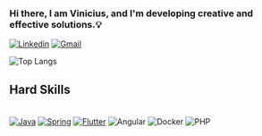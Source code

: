 ### Hi there, I am Vinicius, and I'm developing creative and effective solutions.💡
[![Linkedin](https://img.shields.io/badge/LinkedIn-0077B5?style=for-the-badge&logo=linkedin&logoColor=white)](https://www.linkedin.com/in/vinicius-frederico/)
[![Gmail](https://img.shields.io/badge/Gmail-D14836?style=for-the-badge&logo=gmail&logoColor=white)](mailto:viniciusfrederico1003@gmail.com)

![Top Langs](https://github-readme-stats.vercel.app/api/top-langs/?username=vinifred1003&layout=compact&theme=merko)




## Hard Skills

<div style="display: inline_block"><br/>
   <a href="//github.com/vinifred1003/API-ChatGPT3-Java"><img align="center" alt="Java" src="https://img.shields.io/badge/Java-EB1515?style=for-the-badge&logo=openjdk&logoColor=white"></a>
   <a href="//github.com/vinifred1003/API-Spring"><img align="center" alt="Spring" src="https://img.shields.io/badge/Spring-6DB33F?style=for-the-badge&logo=spring&logoColor=white"></a>
   <a href="//github.com/vinifred1003/tcc_app"><img align="center" alt="Flutter" src="https://img.shields.io/badge/Flutter-02569B?style=for-the-badge&logo=flutter&logoColor=white"></a>
 <!-- <a href="////github.com/vinifred1003/ProjectSearchEngine"><img align="center" alt="Python" src="https://img.shields.io/badge/Python-3776AB?style=for-the-badge&logo=python&logoColor=white"></a>-->
   <img align="center" alt="Angular" src="https://img.shields.io/badge/Angular-EB1547?style=for-the-badge&logo=angular&logoColor=white"></a>
   <img align="center" alt="Docker" src="https://img.shields.io/badge/Docker-0CB9ED?style=for-the-badge&logo=docker&logoColor=white"></a>
   <img align="center" alt="PHP" src="https://img.shields.io/badge/PHP-5353EC?style=for-the-badge&logo=php&logoColor=white"></a>
   <!-- <a href="//vinifred1003.github.io/trabalhoDesenvolvimentoWeb/"><img align="center" alt="JavaScript" src="https://img.shields.io/badge/JavaScript-F7DF1E?style=for-the-badge&logo=javascript&logoColor=black"></a>-->
  
</div>
